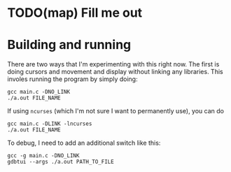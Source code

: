 # TODO(map) Fill me out

# Building and running
There are two ways that I'm experimenting with this right now. The first is doing cursors and movement and display without linking any libraries. This involes running the program by simply doing:
```
gcc main.c -DNO_LINK
./a.out FILE_NAME
```
If using `ncurses` (which I'm not sure I want to permanently use), you can do
```
gcc main.c -DLINK -lncurses
./a.out FILE_NAME
```
To debug, I need to add an additional switch like this:
```
gcc -g main.c -DNO_LINK
gdbtui --args ./a.out PATH_TO_FILE
```
